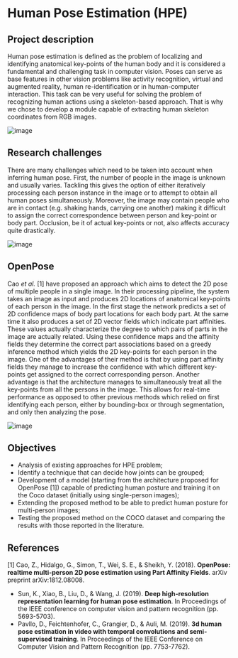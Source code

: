 # Human Pose Estimation (HPE)

## Project description

Human pose estimation is defined as the problem of localizing and identifying anatomical key-points of the human body and it is considered a fundamental and challenging task in computer vision. Poses can serve as base features in other vision problems like activity recognition, virtual and augmented reality, human re-identification or in human-computer interaction. This task can be very useful for solving the problem of recognizing human actions using a skeleton-based approach. That is why we chose to develop a module capable of extracting human skeleton coordinates from RGB images. 

![image](https://i.ibb.co/p43TH47/human-pose-estimation.png)

## Research challenges

There are many challenges which need to be taken into account when inferring human pose. First, the number of people in the image is unknown and usually varies. Tackling this gives the option of either iteratively processing each person instance in the image or to attempt to obtain all human poses simultaneously. Moreover, the image may contain people who are in contact (e.g. shaking hands, carrying one another) making it difficult to assign the correct correspondence between person and key-point or body part. Occlusion, be it of actual key-points or not, also affects accuracy quite drastically.

![image](https://i.ibb.co/CtDKdj1/pose-estimation1.png)

## OpenPose

Cao *et al.* [1] have proposed an approach which aims to detect the 2D pose of multiple people in a single image. In their processing pipeline, the system takes an image as input and produces 2D locations of anatomical key-points of each person in the image. In the first stage the network predicts a set of 2D confidence maps of body part locations for each body part. At the same time it also produces a set of 2D vector fields which indicate part affinities. These values actually characterize the degree to which pairs of parts in the image are actually related. Using these confidence maps and the affinity fields they determine the correct part associations based on a greedy inference method which yields the 2D key-points for each person in the image. One of the advantages of their method is that by using part affinity fields they manage to increase the confidence with which different key-points get assigned to the correct corresponding person. Another advantage is that the architecture manages to simultaneously treat all the key-points from all the persons in the image. This allows for real-time performance as opposed to other previous methods which relied on first identifying each person, either by bounding-box or through segmentation, and only then analyzing the pose.

![image](https://i.ibb.co/zV8wYQh/openpose-model.png)

## Objectives

- Analysis of existing approaches for HPE problem;
- Identify a technique that can decide how joints can be grouped;
- Development of a model (starting from the architecture proposed for OpenPose [1]) capable of predicting human posture and training it on the Coco dataset (initially using single-person images);
- Extending the proposed method to be able to predict human posture for multi-person images;
- Testing the proposed method on the COCO dataset and comparing the results with those reported in the literature.

## References

[1] Cao, Z., Hidalgo, G., Simon, T., Wei, S. E., & Sheikh, Y. (2018). **OpenPose: realtime multi-person 2D pose estimation using Part Affinity Fields**. arXiv preprint arXiv:1812.08008.

- Sun, K., Xiao, B., Liu, D., & Wang, J. (2019). **Deep high-resolution representation learning for human pose estimation**. In Proceedings of the IEEE conference on computer vision and pattern recognition (pp. 5693-5703).
- Pavllo, D., Feichtenhofer, C., Grangier, D., & Auli, M. (2019). **3d human pose estimation in video with temporal convolutions and semi-supervised training**. In Proceedings of the IEEE Conference on Computer Vision and Pattern Recognition (pp. 7753-7762).

